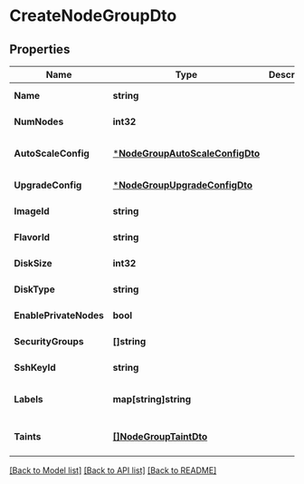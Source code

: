 # CreateNodeGroupDto

## Properties
Name | Type | Description | Notes
------------ | ------------- | ------------- | -------------
**Name** | **string** |  | [default to null]
**NumNodes** | **int32** |  | [default to null]
**AutoScaleConfig** | [***NodeGroupAutoScaleConfigDto**](NodeGroupAutoScaleConfigDto.md) |  | [optional] [default to null]
**UpgradeConfig** | [***NodeGroupUpgradeConfigDto**](NodeGroupUpgradeConfigDto.md) |  | [default to null]
**ImageId** | **string** |  | [default to null]
**FlavorId** | **string** |  | [default to null]
**DiskSize** | **int32** |  | [default to null]
**DiskType** | **string** |  | [default to null]
**EnablePrivateNodes** | **bool** |  | [default to null]
**SecurityGroups** | **[]string** |  | [default to null]
**SshKeyId** | **string** |  | [default to null]
**Labels** | **map[string]string** |  | [optional] [default to null]
**Taints** | [**[]NodeGroupTaintDto**](NodeGroupTaintDto.md) |  | [optional] [default to null]

[[Back to Model list]](../README.md#documentation-for-models) [[Back to API list]](../README.md#documentation-for-api-endpoints) [[Back to README]](../README.md)

